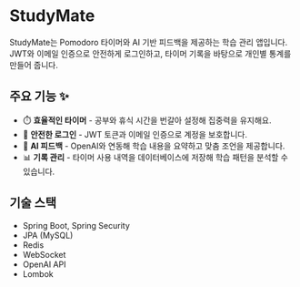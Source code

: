 
# StudyMate

StudyMate는 Pomodoro 타이머와 AI 기반 피드백을 제공하는 학습 관리 앱입니다. JWT와 이메일 인증으로 안전하게 로그인하고, 타이머 기록을 바탕으로 개인별 통계를 만들어 줍니다.

## 주요 기능 ✨
- ⏱️ **효율적인 타이머** - 공부와 휴식 시간을 번갈아 설정해 집중력을 유지해요.
- 📧 **안전한 로그인** - JWT 토큰과 이메일 인증으로 계정을 보호합니다.
- 🤖 **AI 피드백** - OpenAI와 연동해 학습 내용을 요약하고 맞춤 조언을 제공합니다.
- 📊 **기록 관리** - 타이머 사용 내역을 데이터베이스에 저장해 학습 패턴을 분석할 수 있습니다.

## 기술 스택
- Spring Boot, Spring Security
- JPA (MySQL)
- Redis
- WebSocket
- OpenAI API
- Lombok

